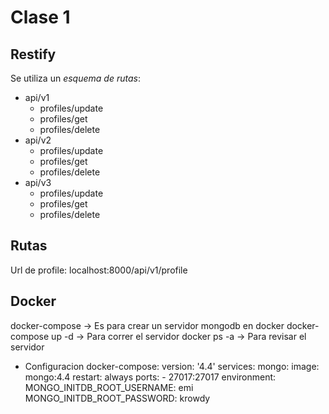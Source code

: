 # Clase 1
## Restify
Se utiliza un _esquema de rutas_:
- api/v1
  - profiles/update
  - profiles/get
  - profiles/delete
- api/v2
  - profiles/update
  - profiles/get
  - profiles/delete
- api/v3
  - profiles/update
  - profiles/get
  - profiles/delete

## Rutas
Url de profile: localhost:8000/api/v1/profile

## Docker
docker-compose -> Es para crear un servidor mongodb en docker
docker-compose up -d -> Para correr el servidor
docker ps -a -> Para revisar el servidor

- Configuracion docker-compose: 
version: '4.4'
services:
   mongo:
     image: mongo:4.4
     restart: always
     ports:
       - 27017:27017
     environment:
       MONGO_INITDB_ROOT_USERNAME: emi
       MONGO_INITDB_ROOT_PASSWORD: krowdy
